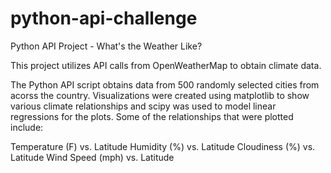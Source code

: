 # python-api-challenge

Python API Project - What's the Weather Like?

This project utilizes API calls from OpenWeatherMap to obtain climate data.

The Python API script obtains data from 500 randomly selected cities from acorss the country.
Visualizations were created using matplotlib to show various climate relationships and scipy was used to model linear regressions for the plots.
Some of the relationships that were plotted include:

Temperature (F) vs. Latitude
Humidity (%) vs. Latitude
Cloudiness (%) vs. Latitude
Wind Speed (mph) vs. Latitude





